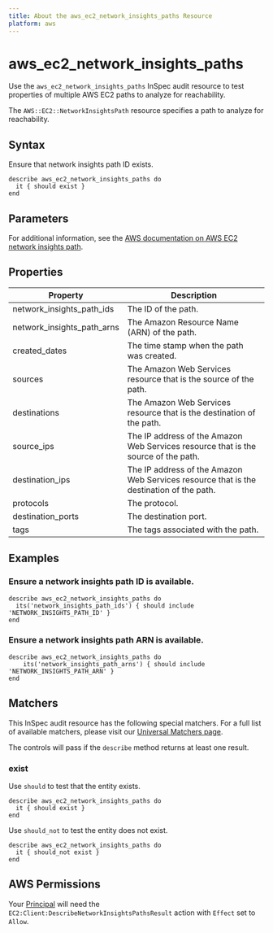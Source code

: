 ```yaml
---
title: About the aws_ec2_network_insights_paths Resource
platform: aws
---
```


# aws_ec2_network_insights_paths

Use the `aws_ec2_network_insights_paths` InSpec audit resource to test properties of multiple AWS EC2 paths to analyze for reachability.

The `AWS::EC2::NetworkInsightsPath` resource specifies a path to analyze for reachability.

## Syntax

Ensure that network insights path ID exists.

    describe aws_ec2_network_insights_paths do
      it { should exist }
    end

## Parameters

For additional information, see the [AWS documentation on AWS EC2 network insights path](https://docs.aws.amazon.com/AWSCloudFormation/latest/UserGuide/aws-resource-ec2-networkinsightspath.html).

## Properties

| Property | Description|
| --- | --- |
| network_insights_path_ids | The ID of the path. | network_insights_path_id |
| network_insights_path_arns | The Amazon Resource Name (ARN) of the path. | network_insights_path_arn |
| created_dates | The time stamp when the path was created. | created_date |
| sources | The Amazon Web Services resource that is the source of the path. | source |
| destinations | The Amazon Web Services resource that is the destination of the path. | destination |
| source_ips | The IP address of the Amazon Web Services resource that is the source of the path. | source_ip |
| destination_ips | The IP address of the Amazon Web Services resource that is the destination of the path. | destination_ip |
| protocols | The protocol. | protocol |
| destination_ports | The destination port. | destination_port |
| tags | The tags associated with the path. | tags |

## Examples

### Ensure a network insights path ID is available.

    describe aws_ec2_network_insights_paths do
      its('network_insights_path_ids') { should include 'NETWORK_INSIGHTS_PATH_ID' }
    end

### Ensure a network insights path ARN is available.

    describe aws_ec2_network_insights_paths do
        its('network_insights_path_arns') { should include 'NETWORK_INSIGHTS_PATH_ARN' }
    end

## Matchers

This InSpec audit resource has the following special matchers. For a full list of available matchers, please visit our [Universal Matchers page](https://www.inspec.io/docs/reference/matchers/).

The controls will pass if the `describe` method returns at least one result.

### exist

Use `should` to test that the entity exists.

    describe aws_ec2_network_insights_paths do
      it { should exist }
    end

Use `should_not` to test the entity does not exist.

    describe aws_ec2_network_insights_paths do
      it { should_not exist }
    end

## AWS Permissions

Your [Principal](https://docs.aws.amazon.com/IAM/latest/UserGuide/intro-structure.html#intro-structure-principal) will need the `EC2:Client:DescribeNetworkInsightsPathsResult` action with `Effect` set to `Allow`.
